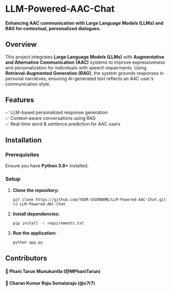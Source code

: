 # LLM-Powered-AAC-Chat  
 **Enhancing AAC communication with Large Language Models (LLMs) and RAG for contextual, personalized dialogues.**  

##  Overview  
This project integrates **Large Language Models (LLMs)** with **Augmentative and Alternative Communication (AAC)** systems to improve expressiveness and personalization for individuals with speech impairments. Using **Retrieval-Augmented Generation (RAG)**, the system grounds responses in personal narratives, ensuring AI-generated text reflects an AAC user's communication style.  

##  Features  
✅ LLM-based personalized response generation  
✅ Context-aware conversations using RAG  
✅ Real-time word & sentence prediction for AAC users  

##  Installation  

###  Prerequisites  
Ensure you have **Python 3.8+** installed.  

###  Setup  
1. **Clone the repository:**  
   ```bash
   git clone https://github.com/YOUR-USERNAME/LLM-Powered-AAC-Chat.git
   cd LLM-Powered-AAC-Chat

2. **Install dependencies:**  
   ```bash
   pip install -r requirements.txt

2. **Run the application:**  
   ```bash
   python app.py

##  Contributors
#### 👤 Phani Tarun Munukuntla (@MPhaniTarun)
#### 👤 Charan Kumar Raju Somalaraju (@c7r7)